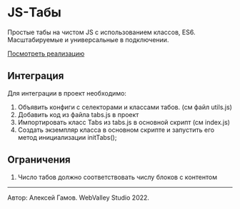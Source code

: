 # JS-Табы

Простые табы на чистом JS с использованием классов, ES6. Масштабируемые и универсальные в подключении. 

[Посмотреть реализацию](https://alexeygamovwvs.github.io/tabs/)

## Интеграция
Для интеграции в проект необходимо:

01. Объявить конфиги с селекторами и классами табов. (см файл utils.js)
02. Добавить код из файла tabs.js в проект
03. Импортировать класс Tabs из tabs.js в основной скрипт (см index.js)
04. Создать экземпляр класса в основном скрипте и запустить его метод инициализации initTabs();

## Ограничения
01. Число табов должно соответствовать числу блоков с контентом


____
Автор: Алексей Гамов. WebValley Studio 2022.
